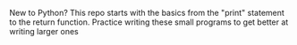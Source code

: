 New to Python? This repo starts with the basics from the "print" statement to the return function. 
Practice writing these small programs to get better at writing larger ones